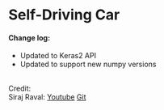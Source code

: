 # Self-Driving Car

#### Change log:
- Updated to Keras2 API<br/>
- Updated to support new numpy versions<br/>

<br/>Credit:<br/>
Siraj Raval:
[Youtube](https://www.youtube.com/watch?v=EaY5QiZwSP4 "How to Simulate a Self-Driving Car")
[Git](https://github.com/llSourcell/How_to_simulate_a_self_driving_car)